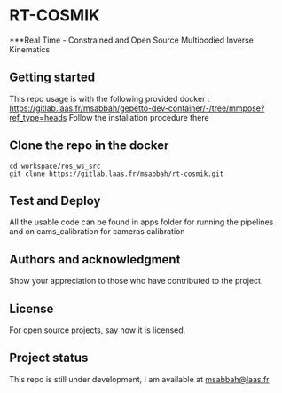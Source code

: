 # RT-COSMIK
***Real Time - Constrained and Open Source Multibodied Inverse Kinematics

## Getting started

This repo usage is with the following provided docker : https://gitlab.laas.fr/msabbah/gepetto-dev-container/-/tree/mmpose?ref_type=heads
Follow the installation procedure there

## Clone the repo in the docker 
```
cd workspace/ros_ws_src
git clone https://gitlab.laas.fr/msabbah/rt-cosmik.git
```

## Test and Deploy
All the usable code can be found in apps folder for running the pipelines and on cams_calibration for cameras calibration


## Authors and acknowledgment
Show your appreciation to those who have contributed to the project.

## License
For open source projects, say how it is licensed.

## Project status
This repo is still under development, I am available at msabbah@laas.fr

